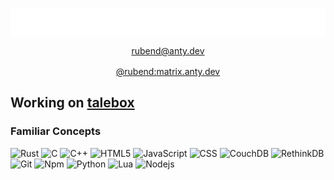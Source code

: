 <p align="center" style="display:flex; flex-flow: column; gap: 16px">
	
<img src="https://raw.githubusercontent.com/rubend056/rubend056/master/main.svg"/>
<a href="mailto:rubend@anty.dev">rubend@anty.dev</a>
<a href="https://matrix.to/#/@rubend:matrix.anty.dev">
	@rubend:matrix.anty.dev
</a>

</p>

## Working on [talebox](https://talebox.anty.dev)


### Familiar Concepts
<p>
	<img alt="Rust" src="https://img.shields.io/badge/-Rust-111?style=flat&logo=rust&logoColor=white" />
	<img alt="C" src="https://img.shields.io/badge/-C-43853d?style=flat&logo=c&logoColor=white" />
	<img alt="C++" src="https://img.shields.io/badge/-C++-43853d?style=flat&logo=cplusplus&logoColor=white" />
	<img alt="HTML5" src="https://img.shields.io/badge/-HTML5-E34F26?style=flat&logo=html5&logoColor=white" />
	<img alt="JavaScript" src="https://img.shields.io/badge/-JavaScript-007ACC?style=flat&logo=javascript&logoColor=white" />
	<img alt="CSS" src="https://img.shields.io/badge/-CSS3-1572B6?style=flat&logo=css3&logoColor=white" />
	<img alt="CouchDB" src="https://img.shields.io/badge/-CouchDB-B33?style=flat&logo=apachecouchdb&logoColor=white" />
	<img alt="RethinkDB" src="https://img.shields.io/badge/-RethinkDB-167?style=flat" />
  	<img alt="Git" src="https://img.shields.io/badge/-Git-842?style=flat&logo=git&logoColor=white" />
  	<img alt="Npm" src="https://img.shields.io/badge/-NPM-622?style=flat&logo=npm&logoColor=white" />
  	<img alt="Python" src="https://img.shields.io/badge/-Python-860?style=flat&logo=python&logoColor=white" />
	<img alt="Lua" src="https://img.shields.io/badge/-Lua-147?style=flat&logo=lua&logoColor=white" />
  	<img alt="Nodejs" src="https://img.shields.io/badge/-Nodejs-362?style=flat&logo=Node.js&logoColor=white" />
</p>
